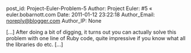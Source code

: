 post_id: Project-Euler-Problem-5
Author: Project Euler: #5 « euler.bobarnott.com
Date: 2011-01-12 23:22:18
Author_Email: noreply@blogger.com
Author_IP: None

[...] After doing a bit of digging, it turns out you can actually solve this problem with one line of Ruby code, quite impressive if you know what all the libraries do etc. [...]
